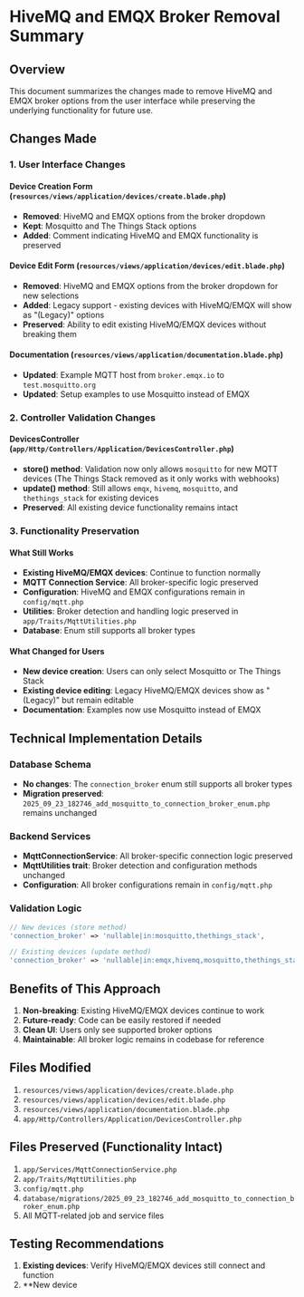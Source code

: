 # HiveMQ and EMQX Broker Removal Summary

## Overview
This document summarizes the changes made to remove HiveMQ and EMQX broker options from the user interface while preserving the underlying functionality for future use.

## Changes Made

### 1. User Interface Changes

#### Device Creation Form (`resources/views/application/devices/create.blade.php`)
- **Removed**: HiveMQ and EMQX options from the broker dropdown
- **Kept**: Mosquitto and The Things Stack options
- **Added**: Comment indicating HiveMQ and EMQX functionality is preserved

#### Device Edit Form (`resources/views/application/devices/edit.blade.php`)
- **Removed**: HiveMQ and EMQX options from the broker dropdown for new selections
- **Added**: Legacy support - existing devices with HiveMQ/EMQX will show as "(Legacy)" options
- **Preserved**: Ability to edit existing HiveMQ/EMQX devices without breaking them

#### Documentation (`resources/views/application/documentation.blade.php`)
- **Updated**: Example MQTT host from `broker.emqx.io` to `test.mosquitto.org`
- **Updated**: Setup examples to use Mosquitto instead of EMQX

### 2. Controller Validation Changes

#### DevicesController (`app/Http/Controllers/Application/DevicesController.php`)
- **store() method**: Validation now only allows `mosquitto` for new MQTT devices (The Things Stack removed as it only works with webhooks)
- **update() method**: Still allows `emqx`, `hivemq`, `mosquitto`, and `thethings_stack` for existing devices
- **Preserved**: All existing device functionality remains intact

### 3. Functionality Preservation

#### What Still Works
- **Existing HiveMQ/EMQX devices**: Continue to function normally
- **MQTT Connection Service**: All broker-specific logic preserved
- **Configuration**: HiveMQ and EMQX configurations remain in `config/mqtt.php`
- **Utilities**: Broker detection and handling logic preserved in `app/Traits/MqttUtilities.php`
- **Database**: Enum still supports all broker types

#### What Changed for Users
- **New device creation**: Users can only select Mosquitto or The Things Stack
- **Existing device editing**: Legacy HiveMQ/EMQX devices show as "(Legacy)" but remain editable
- **Documentation**: Examples now use Mosquitto instead of EMQX

## Technical Implementation Details

### Database Schema
- **No changes**: The `connection_broker` enum still supports all broker types
- **Migration preserved**: `2025_09_23_182746_add_mosquitto_to_connection_broker_enum.php` remains unchanged

### Backend Services
- **MqttConnectionService**: All broker-specific connection logic preserved
- **MqttUtilities trait**: Broker detection and configuration methods unchanged
- **Configuration**: All broker configurations remain in `config/mqtt.php`

### Validation Logic
```php
// New devices (store method)
'connection_broker' => 'nullable|in:mosquitto,thethings_stack',

// Existing devices (update method) 
'connection_broker' => 'nullable|in:emqx,hivemq,mosquitto,thethings_stack',
```

## Benefits of This Approach

1. **Non-breaking**: Existing HiveMQ/EMQX devices continue to work
2. **Future-ready**: Code can be easily restored if needed
3. **Clean UI**: Users only see supported broker options
4. **Maintainable**: All broker logic remains in codebase for reference

## Files Modified

1. `resources/views/application/devices/create.blade.php`
2. `resources/views/application/devices/edit.blade.php`
3. `resources/views/application/documentation.blade.php`
4. `app/Http/Controllers/Application/DevicesController.php`

## Files Preserved (Functionality Intact)

1. `app/Services/MqttConnectionService.php`
2. `app/Traits/MqttUtilities.php`
3. `config/mqtt.php`
4. `database/migrations/2025_09_23_182746_add_mosquitto_to_connection_broker_enum.php`
5. All MQTT-related job and service files

## Testing Recommendations

1. **Existing devices**: Verify HiveMQ/EMQX devices still connect and function
2. **New device

